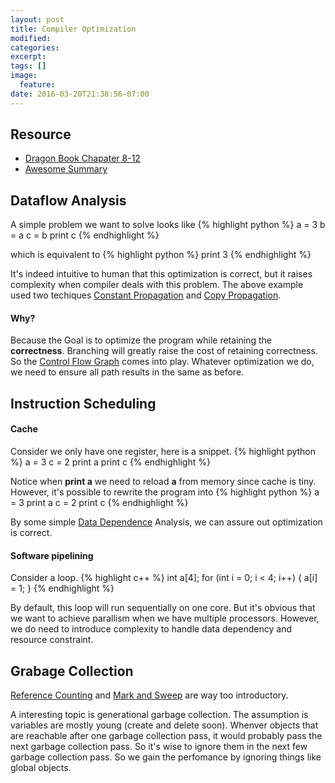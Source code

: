 ```yaml
---
layout: post
title: Compiler Optimization
modified:
categories: 
excerpt:
tags: []
image:
  feature:
date: 2016-03-20T21:38:56-07:00
---
```


## Resource
- [Dragon Book Chapater 8-12](http://www.amazon.com/Compilers-Principles-Techniques-Tools-2nd/dp/0321486811)
- [Awesome Summary](https://github.com/jivimberg/cs243-summary)

## Dataflow Analysis 

A simple problem we want to solve looks like
{% highlight python %}
a = 3
b = a
c = b
print c
{% endhighlight %}

which is equivalent to 
{% highlight python %}
print 3
{% endhighlight %}

It's indeed intuitive to human that this optimization is correct, but it raises complexity when compiler deals with this problem. The above example used two techiques [Constant Propagation](https://en.wikipedia.org/wiki/Constant_folding#Constant_propagation) and [Copy Propagation](https://en.wikipedia.org/wiki/Copy_propagation).

#### Why?

Because the Goal is to optimize the program while retaining the **correctness**. Branching will greatly raise the cost of retaining correctness. So the [Control Flow Graph](https://en.wikipedia.org/wiki/Control_flow_graph) comes into play. Whatever optimization we do, we need to ensure all path results in the same as before. 

## Instruction Scheduling

#### Cache

Consider we only have one register, here is a snippet.
{% highlight python %}
a = 3
c = 2
print a
print c
{% endhighlight %}

Notice when **print a** we need to reload **a** from memory since cache is tiny. However, it's possible to rewrite the program into 
{% highlight python %}
a = 3
print a
c = 2
print c
{% endhighlight %}

By some simple [Data Dependence](https://en.wikipedia.org/wiki/Data_dependency) Analysis, we can assure out optimization is correct. 


#### Software pipelining

Consider a loop.
{% highlight c++ %}
int a[4];
for (int i = 0; i < 4; i++) {
	a[i] = 1;
}
{% endhighlight %}

By default, this loop will run sequentially on one core. But it's obvious that we want to achieve parallism when we have multiple processors. However, we do need to introduce complexity to handle data dependency and resource constraint.

## Grabage Collection

[Reference Counting](https://en.wikipedia.org/wiki/Reference_counting) and [Mark and Sweep](https://en.wikipedia.org/wiki/Tracing_garbage_collection) are way too introductory.

A interesting topic is generational garbage collection. The assumption is variables are mostly young (create and delete soon). Whenver objects that are reachable after one garbage collection pass, it would probably pass the next garbage collection pass. So it's wise to ignore them in the next few garbage collection pass. So we gain the perfomance by ignoring things like global objects.